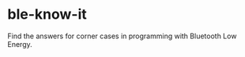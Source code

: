 ble-know-it
===========

Find the answers for corner cases in programming with Bluetooth Low Energy. 
